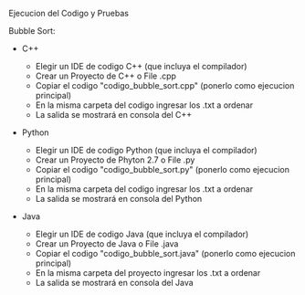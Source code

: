 Ejecucion del Codigo y Pruebas

Bubble Sort:

* C++
	- Elegir un IDE de codigo C++ (que incluya el compilador)
	- Crear un Proyecto de C++ o File .cpp
	- Copiar el codigo "codigo_bubble_sort.cpp" (ponerlo como ejecucion principal)
	- En la misma carpeta del codigo ingresar los .txt a ordenar
	- La salida se mostrará en consola del C++
	
* Python
	- Elegir un IDE de codigo Python (que incluya el compilador)
	- Crear un Proyecto de Phyton 2.7 o File .py
	- Copiar el codigo "codigo_bubble_sort.py" (ponerlo como ejecucion principal)
	- En la misma carpeta del codigo ingresar los .txt a ordenar
	- La salida se mostrará en consola del Python
	
* Java
	- Elegir un IDE de codigo Java (que incluya el compilador)
	- Crear un Proyecto de Java o File .java
	- Copiar el codigo "codigo_bubble_sort.java" (ponerlo como ejecucion principal)
	- En la misma carpeta del proyecto ingresar los .txt a ordenar
	- La salida se mostrará en consola del Java
